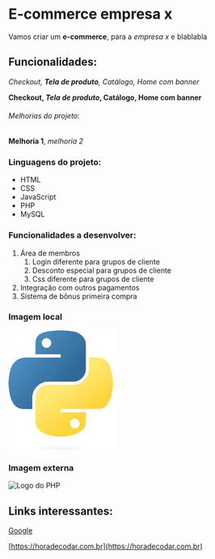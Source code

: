 # E-commerce empresa x

Vamos criar um **e-commerce**, para a *empresa x* e blablabla

## Funcionalidades:

_Checkout, **Tela de produto**, Catálogo, Home com banner_

**Checkout, _Tela de produto_, Catálogo, Home com banner**


###### Melhorias do projeto:

__Melhoria 1__, _melhoria 2_

### Linguagens do projeto:

* HTML
* CSS
* JavaScript
* PHP
* MySQL

### Funcionalidades a desenvolver:

1. Área de membros
    1. Login diferente para grupos de cliente
    2. Desconto especial para grupos de cliente
    3. Css diferente para grupos de cliente
2. Integração com outros pagamentos
3. Sistema de bônus primeira compra

### Imagem local

![Logo do Python](img/python.jpg)

### Imagem externa

![Logo do PHP](https://blog.schoolofnet.com/wp-content/uploads/2019/01/capa-php1.jpg)

## Links interessantes:

[Google](https://google.com)

[https://horadecodar.com.br](https://horadecodar.com.br)